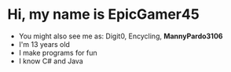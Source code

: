 # Hi, my name is EpicGamer45
- You might also see me as: Digit0, Encycling, **MannyPardo3106**
- I'm 13 years old
- I make programs for fun
- I know C# and Java
